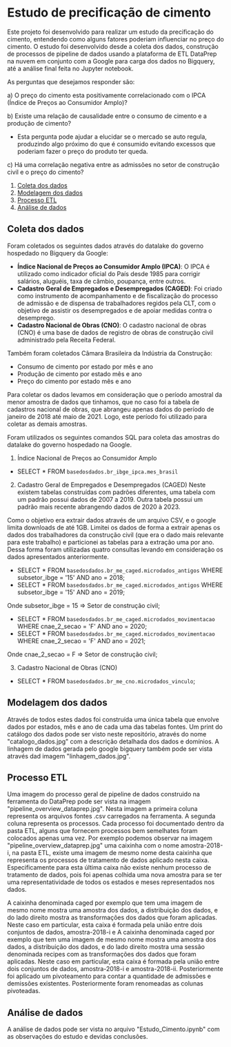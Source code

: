 # Estudo de precificação de cimento
Este projeto foi desenvolvido para realizar um estudo da precificação do cimento, entendendo como alguns fatores poderiam influenciar no preço do cimento. O estudo foi desenvolvido desde a coleta dos dados, construção de processos de pipeline de dados usando a plataforma de ETL DataPrep na nuvem em conjunto com a Google para carga dos dados no Bigquery,  até a análise final feita no Jupyter notebook.

As perguntas que desejamos responder são:

a) O preço do cimento esta positivamente correlacionado com o IPCA (Índice de Preços ao Consumidor Amplo)?

b) Existe uma relação de causalidade entre o consumo de cimento e a produção de cimento?
 - Esta pergunta pode ajudar a elucidar se o mercado se auto regula, produzindo algo próximo do que é consumido evitando excessos que poderiam fazer o preço do produto ter queda.
   
c) Há uma correlação negativa entre as admissões no setor de construção civil e o preço do cimento?

1. [Coleta dos dados](#coleta)
2. [Modelagem dos dados](#modelagem)
3. [Processo ETL](#etl_process)
4. [Análise de dados](#data_analitics)

## Coleta dos dados <a name="coleta"></a>

Foram coletados os seguintes dados através do datalake do governo hospedado no Bigquery da Google:

- <b>Índice Nacional de Preços ao Consumidor Amplo (IPCA)</b>: O IPCA é utilizado como indicador oficial do País desde 1985 para corrigir salários, aluguéis, taxa de câmbio, poupança, entre outros.  
- <b>Cadastro Geral de Empregados e Desempregados (CAGED)</b>: Foi criado como instrumento de acompanhamento e de fiscalização do processo de admissão e de dispensa de trabalhadores regidos pela CLT, com o objetivo de assistir os desempregados e de apoiar medidas contra o desemprego.
- <b>Cadastro Nacional de Obras (CNO)</b>: O cadastro nacional de obras (CNO) é uma base de dados de registro de obras de construção civil administrado pela Receita Federal.

Também foram coletados Câmara Brasileira da Indústria da Construção:

- Consumo de cimento por estado por mês e ano
- Produção de cimento por estado mês e ano
- Preço do cimento por estado mês e ano

Para coletar os dados levamos em consideração que o período amostral da menor amostra de dados que tinhamos, que no caso foi a tabela de cadastros nacional de obras, que abrangeu apenas dados do período de janeiro de 2018 até maio de 2021. Logo, este período foi utilizado para coletar as demais amostras. 

Foram utilizados os seguintes comandos SQL para coleta das amostras do datalake do governo hospedado na Google.

1) Índice Nacional de Preços ao Consumidor Amplo
- SELECT * FROM `basedosdados.br_ibge_ipca.mes_brasil`
   
2) Cadastro Geral de Empregados e Desempregados (CAGED)
Neste existem tabelas construídas com padrões diferentes, uma tabela com um padrão possui dados de 2007 a 2019. Outra tabela possui um padrão mais recente abrangendo dados de 2020 à 2023.

Como o objetivo era extrair dados através de um arquivo CSV, e o google limita downloads de até 1GB. Limitei os dados de forma a extrair apenas os dados dos trabalhadores da construção civil (que era o dado mais relevante para este trabalho) e particionei as tabelas para a extração uma por ano. Dessa forma foram utilizadas quatro consultas levando em consideração os dados apresentados anteriormente.

- SELECT * FROM `basedosdados.br_me_caged.microdados_antigos` WHERE subsetor_ibge = '15' AND ano = 2018;
- SELECT * FROM `basedosdados.br_me_caged.microdados_antigos` WHERE subsetor_ibge = '15' AND ano = 2019;

Onde subsetor_ibge = 15 => Setor de construção civil;

- SELECT * FROM `basedosdados.br_me_caged.microdados_movimentacao` WHERE cnae_2_secao = 'F' AND ano = 2020;
- SELECT * FROM `basedosdados.br_me_caged.microdados_movimentacao` WHERE cnae_2_secao = 'F' AND ano = 2021;

Onde cnae_2_secao = F => Setor de construção civil;

3) Cadastro Nacional de Obras (CNO)
- SELECT * FROM `basedosdados.br_me_cno.microdados_vinculo`;

## Modelagem dos dados<a name="modelagem"></a>

Através de todos estes dados foi construída uma única tabela que envolve dados por estados, mês e ano de cada uma das tabelas fontes.
Um print do catálogo dos dados pode ser visto neste repositório, através do nome "catalogo_dados.jpg" com a descrição detalhada dos dados e domínios.
A linhagem de dados gerada pelo google bigquery também pode ser vista através dad imagem "linhagem_dados.jpg".

## Processo ETL<a name="etl_process"></a>

Uma imagem do processo geral de pipeline de dados construido na ferramenta do DataPrep pode ser vista na imagem "pipeline_overview_dataprep.jpg". Nesta imagem a primeira coluna representa os arquivos fontes .csv carregados na ferramenta. A segunda coluna representa os processos. Cada processo foi documentado dentro da pasta ETL, alguns que fornecem processos bem semelhates foram colocados apenas uma vez. Por exemplo podemos observar na imagem "pipeline_overview_dataprep.jpg" uma caixinha com o nome amostra-2018-i, na pasta ETL, existe uma imagem de mesmo nome desta caixinha que representa os processos de tratamento de dados aplicado nesta caixa. Especificamente para esta última caixa não existe nenhum processo de tratamento de dados, pois foi apenas colhida uma nova amostra para se ter uma representatividade de todos os estados e meses representados nos dados.

A caixinha denominada caged por exemplo que tem uma imagem de mesmo nome mostra uma amostra dos dados, a distribuição dos dados, e do lado direito mostra as transformações dos dados que foram aplicadas. Neste caso em particular, esta caixa é formada pela união entre dois conjuntos de dados, amostra-2018-i e 
A caixinha denominada caged por exemplo que tem uma imagem de mesmo nome mostra uma amostra dos dados, a distribuição dos dados, e do lado direito mostra uma sessão denominada recipes com as transformações dos dados que foram aplicadas. Neste caso em particular, esta caixa é formada pela união entre dois conjuntos de dados, amostra-2018-i e amostra-2018-ii. Posteriormente foi aplicado um pivoteamento para contar a quantidade de admissões e demissões existentes. Posteriormente foram renomeadas as colunas pivoteadas.

## Análise de dados<a name="data_analitics"></a>
A análise de dados pode ser vista no arquivo "Estudo_Cimento.ipynb" com as observações do estudo e devidas conclusões.
